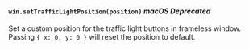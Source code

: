 #### `win.setTrafficLightPosition(position)` _macOS_ _Deprecated_

<!--
```YAML
history
added:
  - pr-url: https://github.com/electron/electron/pull/22533
changes:
  - pr-url: https://github.com/electron/electron/pull/26789
    description: "Made `trafficLightPosition` option work for `customButtonOnHover`."
deprecated:
  - pr-url: https://github.com/electron/electron/pull/37094
    breaking-changes-header: deprecated-browserwindowsettrafficlightpositionposition
```
-->

Set a custom position for the traffic light buttons in frameless window.
Passing `{ x: 0, y: 0 }` will reset the position to default.
